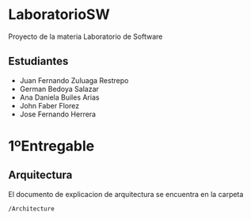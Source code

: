 # LaboratorioSW

Proyecto de la materia Laboratorio de Software

## Estudiantes

- Juan Fernando Zuluaga Restrepo
- German Bedoya Salazar
- Ana Daniela Builes Arias
- John Faber Florez
- Jose Fernando Herrera

# 1ºEntregable

## Arquitectura

El documento de explicacion de arquitectura se encuentra en la carpeta

```
/Architecture
```


